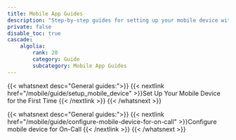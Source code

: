 ```yaml
---
title: Mobile App Guides
description: "Step-by-step guides for setting up your mobile device with the Datadog app and configuring on-call notifications and alerts."
private: false
disable_toc: true
cascade:
    algolia:
        rank: 20
        category: Guide
        subcategory: Mobile App Guides
---
```


{{< whatsnext desc="General guides:">}}
    {{< nextlink href="/mobile/guide/setup_mobile_device" >}}Set Up Your Mobile Device for the First Time
{{< /nextlink >}}
{{< /whatsnext >}}

{{< whatsnext desc="General guides:">}}
    {{< nextlink href="/mobile/guide/configure-mobile-device-for-on-call" >}}Configure mobile device for On-Call
{{< /nextlink >}}
{{< /whatsnext >}}
